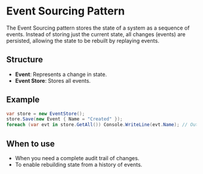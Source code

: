 # Event Sourcing Pattern

The Event Sourcing pattern stores the state of a system as a sequence of events. Instead of storing just the current state, all changes (events) are persisted, allowing the state to be rebuilt by replaying events.

## Structure

- **Event**: Represents a change in state.
- **Event Store**: Stores all events.

## Example

```csharp
var store = new EventStore();
store.Save(new Event { Name = "Created" });
foreach (var evt in store.GetAll()) Console.WriteLine(evt.Name); // Output: Created
```

## When to use

- When you need a complete audit trail of changes.
- To enable rebuilding state from a history of events.
